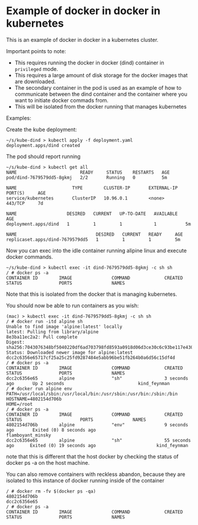Example of docker in docker in kubernetes
=========================================

This is an example of docker in docker in a kubernetes cluster.

Important points to note:

- This requires running the docker in docker (dind) container in `privileged` mode.
- This requires a large amount of disk storage for the docker images that are downloaded.
- The secondary container in the pod is used as an example of how to communicate between the dind container
  and the container where you want to initiate docker commads from.
- This will be isolated from the docker running that manages kubernetes

Examples:

Create the kube deployment:

```
~/s/kube-dind > kubectl apply -f deployment.yaml
deployment.apps/dind created
```

The pod should report running
```
~/s/kube-dind > kubectl get all
NAME                        READY     STATUS    RESTARTS   AGE
pod/dind-7679579dd5-8gkmj   2/2       Running   0          5m

NAME                     TYPE        CLUSTER-IP       EXTERNAL-IP   PORT(S)     AGE
service/kubernetes       ClusterIP   10.96.0.1        <none>        443/TCP     7d

NAME                   DESIRED   CURRENT   UP-TO-DATE   AVAILABLE   AGE
deployment.apps/dind   1         1         1            1           5m

NAME                              DESIRED   CURRENT   READY     AGE
replicaset.apps/dind-7679579dd5   1         1         1         5m
```

Now you can exec into the idle container running alipine linux and execute docker commands.

```
~/s/kube-dind > kubectl exec -it dind-7679579dd5-8gkmj -c sh sh
/ # docker ps -a
CONTAINER ID        IMAGE               COMMAND             CREATED             STATUS              PORTS               NAMES
```

Note that this is isolated from the docker that is managing kubernetes.

You should now be able to run containers as you wish:

```
(mac) > kubectl exec -it dind-7679579dd5-8gkmj -c sh sh
/ # docker run -itd alpine sh
Unable to find image 'alpine:latest' locally
latest: Pulling from library/alpine
8e3ba11ec2a2: Pull complete
Digest: sha256:7043076348bf5040220df6ad703798fd8593a0918d06d3ce30c6c93be117e430
Status: Downloaded newer image for alpine:latest
dcc2c6356e65717cf25a25c25fd9287484e5abb96be51fb264b0a6d56c15df4d
/ # docker ps -a
CONTAINER ID        IMAGE               COMMAND             CREATED             STATUS              PORTS               NAMES
dcc2c6356e65        alpine              "sh"                3 seconds ago       Up 2 seconds                            kind_feynman
/ # docker run alpine env
PATH=/usr/local/sbin:/usr/local/bin:/usr/sbin:/usr/bin:/sbin:/bin
HOSTNAME=4802154d706b
HOME=/root
/ # docker ps -a
CONTAINER ID        IMAGE               COMMAND             CREATED             STATUS                      PORTS               NAMES
4802154d706b        alpine              "env"               9 seconds ago       Exited (0) 8 seconds ago                        flamboyant_minsky
dcc2c6356e65        alpine              "sh"                55 seconds ago      Exited (0) 19 seconds ago                       kind_feynman
```

note that this is different that the host docker by checking the status of docker ps -a on the host machine.

You can also remove containers with reckless abandon, because they are isolated to this instance of docker running inside of the container

```
/ # docker rm -fv $(docker ps -qa)
4802154d706b
dcc2c6356e65
/ # docker ps -a
CONTAINER ID        IMAGE               COMMAND             CREATED             STATUS              PORTS               NAMES
```

